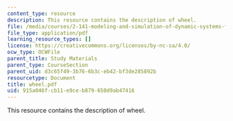 ```yaml
---
content_type: resource
description: This resource contains the description of wheel.
file: /media/courses/2-141-modeling-and-simulation-of-dynamic-systems-fall-2006/915a046fcb11e9ceb879650d9ab47416_wheel.pdf
file_type: application/pdf
learning_resource_types: []
license: https://creativecommons.org/licenses/by-nc-sa/4.0/
ocw_type: OCWFile
parent_title: Study Materials
parent_type: CourseSection
parent_uid: d3c65f49-3b76-6b3c-eb42-bf3de285892b
resourcetype: Document
title: wheel.pdf
uid: 915a046f-cb11-e9ce-b879-650d9ab47416
---
```

This resource contains the description of wheel.